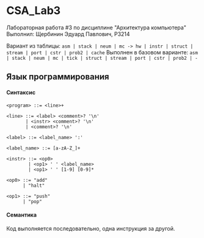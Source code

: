 # CSA_Lab3
Лабораторная работа #3 по дисциплине "Архитектура компьютера"
Выполнил: Щербинин Эдуард Павлович, P3214

Вариант из таблицы:
`asm | stack | neum | mc -> hw | instr | struct | stream | port | cstr | prob2 | cache`
Выполнен в базовом варианте:
`asm | stack | neum | mc | tick | struct | stream | port | cstr | prob2 | -`

## Язык программирования
#### Синтаксис
```ebnf
<program> ::= <line>+

<line> ::= <label> <comment>? '\n'
       | <instr> <comment>? '\n'
       | <comment>? '\n'

<label> ::= <label_name> ':'

<label_name> ::= [a-zA-Z_]+

<instr> ::= <op0>
        | <op1> ' ' <label_name>
        | <op1> ' ' [1-9] [0-9]*
        
<op0> ::= "add"
      | "halt"

<op1> ::= "push"
      | "pop"

```

#### Семантика
Код выполняется последовательно, одна инструкция за другой.
